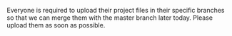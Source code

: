 Everyone is required to upload their project files in their specific branches so that we can merge them with the master branch later today. Please upload them as soon as possible.
